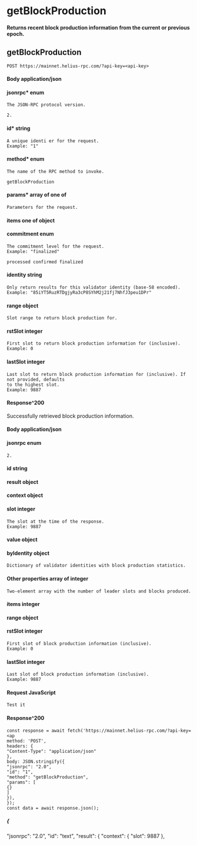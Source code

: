 # getBlockProduction

#### Returns recent block production information from the current or previous epoch.

## getBlockProduction

```
POST https://mainnet.helius-rpc.com/?api-key=<api-key>
```
#### Body application/json

#### jsonrpc* enum

```
The JSON-RPC protocol version.
```
```
2.
```
#### id* string

```
A unique identi er for the request.
Example: "1"
```
#### method* enum

```
The name of the RPC method to invoke.
```
```
getBlockProduction
```
#### params* array of one of

```
Parameters for the request.
```
#### items one of object

#### commitment enum

```
The commitment level for the request.
Example: "finalized"
```
```
processed confirmed finalized
```
#### identity string

```
Only return results for this validator identity (base-58 encoded).
Example: "85iYT5RuzRTDgjyRa3cP8SYhM2j21fj7NhfJ3peu1DPr"
```
#### range object

```
Slot range to return block production for.
```
#### rstSlot integer


```
First slot to return block production information for (inclusive).
Example: 0
```
#### lastSlot integer

```
Last slot to return block production information for (inclusive). If not provided, defaults
to the highest slot.
Example: 9887
```
#### Response^200

Successfully retrieved block production information.

#### Body application/json

#### jsonrpc enum

```
2.
```
#### id string

#### result object

#### context object

#### slot integer

```
The slot at the time of the response.
Example: 9887
```
#### value object

#### byIdentity object

```
Dictionary of validator identities with block production statistics.
```
#### Other properties array of integer

```
Two-element array with the number of leader slots and blocks produced.
```
#### items integer

#### range object


#### rstSlot integer

```
First slot of block production information (inclusive).
Example: 0
```
#### lastSlot integer

```
Last slot of block production information (inclusive).
Example: 9887
```
#### Request JavaScript

```
Test it
```
#### Response^200

```
const response = await fetch('https://mainnet.helius-rpc.com/?api-key=<ap
method: 'POST',
headers: {
"Content-Type": "application/json"
},
body: JSON.stringify({
"jsonrpc": "2.0",
"id": "1",
"method": "getBlockProduction",
"params": [
{}
]
}),
});
const data = await response.json();
```

##### {

"jsonrpc": "2.0",
"id": "text",
"result": {
"context": {
"slot": 9887
},